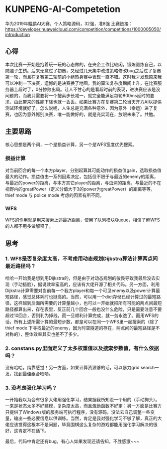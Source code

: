 # KUNPENG-AI-Competetion
华为2019年鲲鹏AI大赛，个人策略源码，32强，准8强
比赛链接：https://developer.huaweicloud.com/competition/competitions/1000005050/introduction
## 心得
本次比赛一开始是抱着玩一玩的心态做的，在央企工作比较闲，锻炼锻炼自己，以防脑子生锈。后来无意过了初赛，又经过几天集中改进策略修改bug之后过了复赛第一轮，而且在复赛第二轮前的小组热身赛中表现一直不错。这时我才发现原来我可以冲刺一下决赛，遗憾的是决赛换了地图，我的算法复杂度瞬间上升，在比赛服务器上超时了，0分惨败出局。让人不甘心的是看超时前的表现，进决赛应该是没问题的，而我只需要将一个搜索步长减一，就完全能满足每轮800ms延时的要求，由此带来的性能下降也就一丢丢。如果比赛方在复赛第二轮当天开方AI以提供测试环境就好了。怎么说呢，人生总是充满各种意外，因为意外（幸运）进了复赛，也因为意外憾别决赛，唯一能做好的，就是充实现在，放眼未来了。共勉。
## 主要思路
核心思想是两个词，一个是损益计算，另一个是WFS宽度优先搜索。
### 损益计算
对当前回合的每一个本方player，分别起算其可能动作的损益值gain，选取损益值最大的动作。损益值由一系列因素决定，包括但不限于与最近的enemy的距离，与最近的power的距离，与本方其它player的距离，与虫洞的距离，与最近的不在视野内的greatPower（定义分值大于3的power为greatPower）的距离等等，thief mode 与 police mode 考虑的因素有所不同。
### WFS
WFS的作用就是用来搜索上述最近距离，使用了队列模块Queue，相信了解WFS的人都不用多做解释了。

## 思考
### 1. WFS是否复杂度太高，不考虑用动态规划Dijkstra算法计算两点间最近路径吗？
哈哈一开始我是想到用Dijkstra的，但是由于对动态规划的敬畏导致我最后没去实现（手动捂脸），据说效率蛮高的，应该有大佬开源了相关代码。另一方面，利用Dijkstra计算需要对当前每一个我方player和每一个可见enemy以及power计算最短路径，感觉总体耗时也挺高的。当然，可以用一个dict存储已经计算过的最短路径，这样越到后面所需要的计算量越小，也可以一开始就把所有可能的两点间最短路径都算出来，存在表里，反正前几个回合一般也没什么危险，只是需要注意不要超过10回合，否则判为掉线，而一旦顺利计算完成，就一劳永逸了。而用WFS的话，所有上述所需计算的最短步数，都是可以在同一个WFS里一起搜索的（除了thief mode 下寻找最近的enemy，因为时空隧道的存在，两点间的最短路径是不对称的），整体效率其实也差不了多少。
### 2. constans.py里面定义了太多权重值以及搜索步数值，有什么依据吗？
没有哈哈，纯靠感觉！另一方面，如果计算资源够的话，可以暴力grid search一发，找到最佳组合啧啧。
### 3. 没考虑强化学习吗？
一开始我以为会有很多大佬用强化学习，结果据我所知没一个用的（手动狗头）。一来是状态太多不好建模，复杂度太高，而且激励函数不好定；另一方面是比赛方只提供了Windows版的服务端可执行程序，没有源码，没法去自己调整一些变量，输出一些必要信息以供训练。当然，肯定是我对强化学习不够了解，真正的大佬应该觉得这根本不是问题，毕竟围棋这么复杂的游戏都能用强化学习解决的很好，这肯定不在话下。

最后，代码中肯定还有bug，有心人如果发现还请告知，不胜感激~~~

